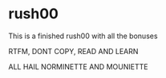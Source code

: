 # rush00

This is a finished rush00 with all the bonuses


RTFM, DONT COPY, READ AND LEARN

ALL HAIL NORMINETTE AND MOUNIETTE 
